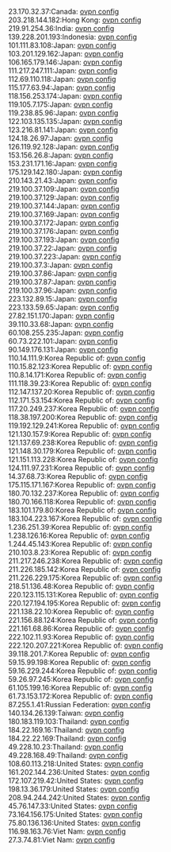 23.170.32.37:Canada: [ovpn config](vpn/23_170_32_37.ovpn)  
203.218.144.182:Hong Kong: [ovpn config](vpn/203_218_144_182.ovpn)  
219.91.254.36:India: [ovpn config](vpn/219_91_254_36.ovpn)  
139.228.201.193:Indonesia: [ovpn config](vpn/139_228_201_193.ovpn)  
101.111.83.108:Japan: [ovpn config](vpn/101_111_83_108.ovpn)  
103.201.129.162:Japan: [ovpn config](vpn/103_201_129_162.ovpn)  
106.165.179.146:Japan: [ovpn config](vpn/106_165_179_146.ovpn)  
111.217.247.111:Japan: [ovpn config](vpn/111_217_247_111.ovpn)  
112.69.110.118:Japan: [ovpn config](vpn/112_69_110_118.ovpn)  
115.177.63.94:Japan: [ovpn config](vpn/115_177_63_94.ovpn)  
118.156.253.174:Japan: [ovpn config](vpn/118_156_253_174.ovpn)  
119.105.7.175:Japan: [ovpn config](vpn/119_105_7_175.ovpn)  
119.238.85.96:Japan: [ovpn config](vpn/119_238_85_96.ovpn)  
122.103.135.135:Japan: [ovpn config](vpn/122_103_135_135.ovpn)  
123.216.81.141:Japan: [ovpn config](vpn/123_216_81_141.ovpn)  
124.18.26.97:Japan: [ovpn config](vpn/124_18_26_97.ovpn)  
126.119.92.128:Japan: [ovpn config](vpn/126_119_92_128.ovpn)  
153.156.26.8:Japan: [ovpn config](vpn/153_156_26_8.ovpn)  
153.231.171.16:Japan: [ovpn config](vpn/153_231_171_16.ovpn)  
175.129.142.180:Japan: [ovpn config](vpn/175_129_142_180.ovpn)  
210.143.21.43:Japan: [ovpn config](vpn/210_143_21_43.ovpn)  
219.100.37.109:Japan: [ovpn config](vpn/219_100_37_109.ovpn)  
219.100.37.129:Japan: [ovpn config](vpn/219_100_37_129.ovpn)  
219.100.37.144:Japan: [ovpn config](vpn/219_100_37_144.ovpn)  
219.100.37.169:Japan: [ovpn config](vpn/219_100_37_169.ovpn)  
219.100.37.172:Japan: [ovpn config](vpn/219_100_37_172.ovpn)  
219.100.37.176:Japan: [ovpn config](vpn/219_100_37_176.ovpn)  
219.100.37.193:Japan: [ovpn config](vpn/219_100_37_193.ovpn)  
219.100.37.22:Japan: [ovpn config](vpn/219_100_37_22.ovpn)  
219.100.37.223:Japan: [ovpn config](vpn/219_100_37_223.ovpn)  
219.100.37.3:Japan: [ovpn config](vpn/219_100_37_3.ovpn)  
219.100.37.86:Japan: [ovpn config](vpn/219_100_37_86.ovpn)  
219.100.37.87:Japan: [ovpn config](vpn/219_100_37_87.ovpn)  
219.100.37.96:Japan: [ovpn config](vpn/219_100_37_96.ovpn)  
223.132.89.15:Japan: [ovpn config](vpn/223_132_89_15.ovpn)  
223.133.59.65:Japan: [ovpn config](vpn/223_133_59_65.ovpn)  
27.82.151.170:Japan: [ovpn config](vpn/27_82_151_170.ovpn)  
39.110.33.68:Japan: [ovpn config](vpn/39_110_33_68.ovpn)  
60.108.255.235:Japan: [ovpn config](vpn/60_108_255_235.ovpn)  
60.73.222.101:Japan: [ovpn config](vpn/60_73_222_101.ovpn)  
90.149.176.131:Japan: [ovpn config](vpn/90_149_176_131.ovpn)  
110.14.111.9:Korea Republic of: [ovpn config](vpn/110_14_111_9.ovpn)  
110.15.82.123:Korea Republic of: [ovpn config](vpn/110_15_82_123.ovpn)  
110.8.14.171:Korea Republic of: [ovpn config](vpn/110_8_14_171.ovpn)  
111.118.39.23:Korea Republic of: [ovpn config](vpn/111_118_39_23.ovpn)  
112.147.137.20:Korea Republic of: [ovpn config](vpn/112_147_137_20.ovpn)  
112.171.53.154:Korea Republic of: [ovpn config](vpn/112_171_53_154.ovpn)  
117.20.249.237:Korea Republic of: [ovpn config](vpn/117_20_249_237.ovpn)  
118.38.197.200:Korea Republic of: [ovpn config](vpn/118_38_197_200.ovpn)  
119.192.129.241:Korea Republic of: [ovpn config](vpn/119_192_129_241.ovpn)  
121.130.157.9:Korea Republic of: [ovpn config](vpn/121_130_157_9.ovpn)  
121.137.69.238:Korea Republic of: [ovpn config](vpn/121_137_69_238.ovpn)  
121.148.30.179:Korea Republic of: [ovpn config](vpn/121_148_30_179.ovpn)  
121.151.113.228:Korea Republic of: [ovpn config](vpn/121_151_113_228.ovpn)  
124.111.97.231:Korea Republic of: [ovpn config](vpn/124_111_97_231.ovpn)  
14.37.68.73:Korea Republic of: [ovpn config](vpn/14_37_68_73.ovpn)  
175.115.171.167:Korea Republic of: [ovpn config](vpn/175_115_171_167.ovpn)  
180.70.132.237:Korea Republic of: [ovpn config](vpn/180_70_132_237.ovpn)  
180.70.166.118:Korea Republic of: [ovpn config](vpn/180_70_166_118.ovpn)  
183.101.179.80:Korea Republic of: [ovpn config](vpn/183_101_179_80.ovpn)  
183.104.223.167:Korea Republic of: [ovpn config](vpn/183_104_223_167.ovpn)  
1.236.251.39:Korea Republic of: [ovpn config](vpn/1_236_251_39.ovpn)  
1.238.126.16:Korea Republic of: [ovpn config](vpn/1_238_126_16.ovpn)  
1.244.45.143:Korea Republic of: [ovpn config](vpn/1_244_45_143.ovpn)  
210.103.8.23:Korea Republic of: [ovpn config](vpn/210_103_8_23.ovpn)  
211.217.246.238:Korea Republic of: [ovpn config](vpn/211_217_246_238.ovpn)  
211.226.185.142:Korea Republic of: [ovpn config](vpn/211_226_185_142.ovpn)  
211.226.229.175:Korea Republic of: [ovpn config](vpn/211_226_229_175.ovpn)  
218.51.136.48:Korea Republic of: [ovpn config](vpn/218_51_136_48.ovpn)  
220.123.115.131:Korea Republic of: [ovpn config](vpn/220_123_115_131.ovpn)  
220.127.194.195:Korea Republic of: [ovpn config](vpn/220_127_194_195.ovpn)  
221.138.22.10:Korea Republic of: [ovpn config](vpn/221_138_22_10.ovpn)  
221.156.88.124:Korea Republic of: [ovpn config](vpn/221_156_88_124.ovpn)  
221.161.68.86:Korea Republic of: [ovpn config](vpn/221_161_68_86.ovpn)  
222.102.11.93:Korea Republic of: [ovpn config](vpn/222_102_11_93.ovpn)  
222.120.207.221:Korea Republic of: [ovpn config](vpn/222_120_207_221.ovpn)  
39.118.201.7:Korea Republic of: [ovpn config](vpn/39_118_201_7.ovpn)  
59.15.99.198:Korea Republic of: [ovpn config](vpn/59_15_99_198.ovpn)  
59.16.229.244:Korea Republic of: [ovpn config](vpn/59_16_229_244.ovpn)  
59.26.97.245:Korea Republic of: [ovpn config](vpn/59_26_97_245.ovpn)  
61.105.199.16:Korea Republic of: [ovpn config](vpn/61_105_199_16.ovpn)  
61.73.153.172:Korea Republic of: [ovpn config](vpn/61_73_153_172.ovpn)  
87.255.1.41:Russian Federation: [ovpn config](vpn/87_255_1_41.ovpn)  
140.134.26.139:Taiwan: [ovpn config](vpn/140_134_26_139.ovpn)  
180.183.119.103:Thailand: [ovpn config](vpn/180_183_119_103.ovpn)  
184.22.169.16:Thailand: [ovpn config](vpn/184_22_169_16.ovpn)  
184.22.22.169:Thailand: [ovpn config](vpn/184_22_22_169.ovpn)  
49.228.10.23:Thailand: [ovpn config](vpn/49_228_10_23.ovpn)  
49.228.168.49:Thailand: [ovpn config](vpn/49_228_168_49.ovpn)  
108.60.113.218:United States: [ovpn config](vpn/108_60_113_218.ovpn)  
161.202.144.236:United States: [ovpn config](vpn/161_202_144_236.ovpn)  
172.107.219.42:United States: [ovpn config](vpn/172_107_219_42.ovpn)  
198.13.36.179:United States: [ovpn config](vpn/198_13_36_179.ovpn)  
208.94.244.242:United States: [ovpn config](vpn/208_94_244_242.ovpn)  
45.76.147.33:United States: [ovpn config](vpn/45_76_147_33.ovpn)  
73.164.156.175:United States: [ovpn config](vpn/73_164_156_175.ovpn)  
75.80.136.136:United States: [ovpn config](vpn/75_80_136_136.ovpn)  
116.98.163.76:Viet Nam: [ovpn config](vpn/116_98_163_76.ovpn)  
27.3.74.81:Viet Nam: [ovpn config](vpn/27_3_74_81.ovpn)  
